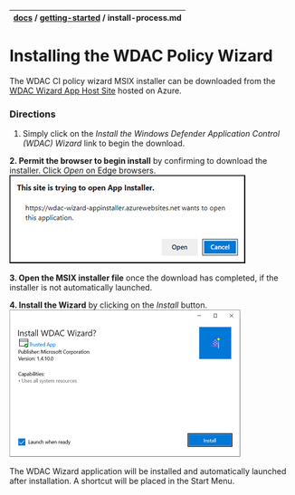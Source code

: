| [docs](..)  / [getting-started](.) / install-process.md
|:---|

# Installing the WDAC Policy Wizard

The WDAC CI policy wizard MSIX installer can be downloaded from the [WDAC Wizard App Host Site](https://wdac-wizard-appinstaller.azurewebsites.net) hosted on Azure. 

### Directions

1. Simply click on the _Install the Windows Defender Application Control (WDAC) Wizard_ link to begin the download. 

**2. Permit the browser to begin install** by confirming to download the installer. Click _Open_ on Edge browsers. 
![](../imgs/download-instructions-1.png)

**3. Open the MSIX installer file** once the download has completed, if the installer is not automatically launched. 

**4. Install the Wizard** by clicking on the _Install_ button. 
![](../imgs/download-instructions-2.png)


The WDAC Wizard application will be installed and automatically launched after installation. A shortcut will be placed in the Start Menu. 
